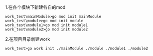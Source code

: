 1.在各个模块下新建各自的mod

```shell
work_test\mainModule>go mod init mainModule
work_test\module>go mod init module
work_test\module1>go mod init module1
work_test\module2>go mod init module2
```


2.在项目目录新建work

```shell
work_test>go work init ./mainModule ./module ./module1 ./module2
```
